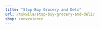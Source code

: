 ```yaml
---
title: "Stop-Buy Grocery and Deli"
url: /tukwila/stop-buy-grocery-and-deli/
shop: convenience
---
```

